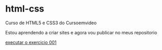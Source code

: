# html-css
 Curso de HTML5 e CSS3 do Cursoemvideo

Estou aprendendo a criar sites e agora vou publicar no meus repositorio

<a href="https://mateussouzaoliver.github.io/html-css/exercicios/ex001/index.html"> executar o exercicio 001</a>
